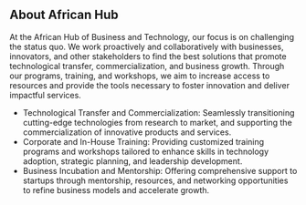 


## About  African Hub

At the African Hub of Business and Technology, our focus is on challenging the status quo. We work proactively and collaboratively with businesses, innovators, and other stakeholders to find the best solutions that promote technological transfer, commercialization, and business growth. Through our programs, training, and workshops,
we aim to increase access to resources and provide the tools necessary to foster innovation and deliver impactful services.

- Technological Transfer and Commercialization: Seamlessly transitioning cutting-edge technologies from research to market, and supporting the commercialization of innovative products and services.
- Corporate and In-House Training: Providing customized training programs and workshops tailored to enhance skills in technology adoption, strategic planning, and leadership development.
- Business Incubation and Mentorship: Offering comprehensive support to startups through mentorship, resources, and networking opportunities to refine business models and accelerate growth.


